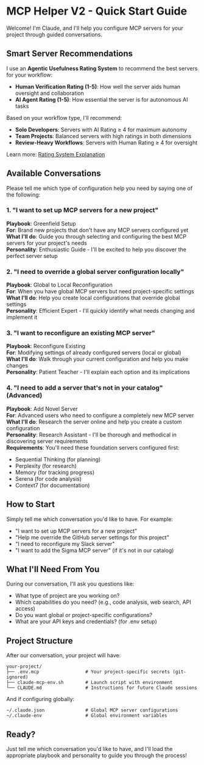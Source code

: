 # MCP Helper V2 - Quick Start Guide

Welcome! I'm Claude, and I'll help you configure MCP servers for your project through guided conversations.

## Smart Server Recommendations

I use an **Agentic Usefulness Rating System** to recommend the best servers for your workflow:
- **Human Verification Rating (1-5)**: How well the server aids human oversight and collaboration
- **AI Agent Rating (1-5)**: How essential the server is for autonomous AI tasks

Based on your workflow type, I'll recommend:
- **Solo Developers**: Servers with AI Rating ≥ 4 for maximum autonomy
- **Team Projects**: Balanced servers with high ratings in both dimensions
- **Review-Heavy Workflows**: Servers with Human Rating ≥ 4 for oversight

Learn more: [Rating System Explanation](rating-explanation.md)

## Available Conversations

Please tell me which type of configuration help you need by saying one of the following:

### 1. "I want to set up MCP servers for a new project"
**Playbook**: Greenfield Setup  
**For**: Brand new projects that don't have any MCP servers configured yet  
**What I'll do**: Guide you through selecting and configuring the best MCP servers for your project's needs  
**Personality**: Enthusiastic Guide - I'll be excited to help you discover the perfect server setup

### 2. "I need to override a global server configuration locally"
**Playbook**: Global to Local Reconfiguration  
**For**: When you have global MCP servers but need project-specific settings  
**What I'll do**: Help you create local configurations that override global settings  
**Personality**: Efficient Expert - I'll quickly identify what needs changing and implement it

### 3. "I want to reconfigure an existing MCP server"
**Playbook**: Reconfigure Existing  
**For**: Modifying settings of already configured servers (local or global)  
**What I'll do**: Walk through your current configuration and help you make changes  
**Personality**: Patient Teacher - I'll explain each option and its implications

### 4. "I need to add a server that's not in your catalog" (Advanced)
**Playbook**: Add Novel Server  
**For**: Advanced users who need to configure a completely new MCP server  
**What I'll do**: Research the server online and help you create a custom configuration  
**Personality**: Research Assistant - I'll be thorough and methodical in discovering server requirements  
**Requirements**: You'll need these foundation servers configured first:
- Sequential Thinking (for planning)
- Perplexity (for research)
- Memory (for tracking progress)
- Serena (for code analysis)
- Context7 (for documentation)

## How to Start

Simply tell me which conversation you'd like to have. For example:
- "I want to set up MCP servers for a new project"
- "Help me override the GitHub server settings for this project"
- "I need to reconfigure my Slack server"
- "I want to add the Sigma MCP server" (if it's not in our catalog)

## What I'll Need From You

During our conversation, I'll ask you questions like:
- What type of project are you working on?
- Which capabilities do you need? (e.g., code analysis, web search, API access)
- Do you want global or project-specific configurations?
- What are your API keys and credentials? (for .env setup)

## Project Structure

After our conversation, your project will have:
```
your-project/
├── .env.mcp                 # Your project-specific secrets (git-ignored)
├── claude-mcp-env.sh        # Launch script with environment
└── CLAUDE.md                # Instructions for future Claude sessions
```

And if configuring globally:
```
~/.claude.json               # Global MCP server configurations
~/.claude-env                # Global environment variables
```

## Ready?

Just tell me which conversation you'd like to have, and I'll load the appropriate playbook and personality to guide you through the process!